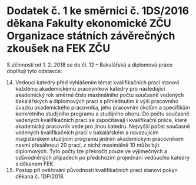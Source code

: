 ﻿
# Dodatek č. 1 ke směrnici č. 1DS/2016 děkana Fakulty ekonomické ZČU Organizace státních závěrečných zkoušek na FEK ZČU

S účinností od 1. 2. 2018 se do čl. 12 – Bakalářská a diplomová práce doplňují tyto odstavce:

14. Vedoucí katedry před vyhlášením témat kvalifikačních prací stanoví každému akademickému pracovníkovi katedry pro následující akademický rok směrné číslo maximálního počtu současně vedených bakalářských a diplomových prací s přihlédnutím k výši   pracovního    úvazku    akademického    pracovníka,    jeho    pracovním    úkolům a specifikům konkrétního studijního programu a studijního oboru. Do počtu současně vedených kvalifikačních prací se započítávají i kvalifikační práce, které akademický pracovník vede pro jinou katedru. Nejvyšší počet současně vedených kvalifikačních prací v bakalářském a navazujícím magisterském studijním programu jedním akademickým pracovníkem nesmí přesáhnout 20 prací, z nichž maximálně 10 může být diplomových. Tyto počty lze překročit pouze ve výjimečných a odůvodněných případech po předchozím projednání vedoucího katedry s děkanem FEK.
15. Postup při ověřování původnosti kvalifikačních prací stanoví pokyn děkana č. 1DP/2018.

